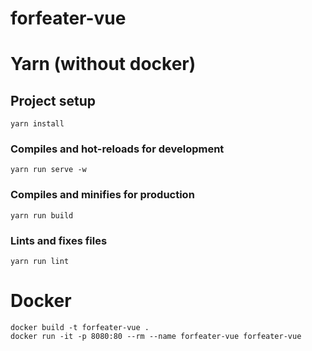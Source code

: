 # forfeater-vue

# Yarn (without docker)

## Project setup
```
yarn install
```

### Compiles and hot-reloads for development
```
yarn run serve -w
```

### Compiles and minifies for production
```
yarn run build
```

### Lints and fixes files
```
yarn run lint
```

# Docker
```
docker build -t forfeater-vue .
docker run -it -p 8080:80 --rm --name forfeater-vue forfeater-vue
```